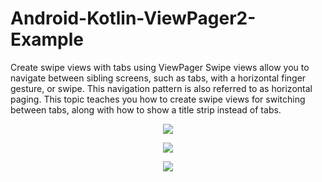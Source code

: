 # Android-Kotlin-ViewPager2-Example
Create swipe views with tabs using ViewPager
Swipe views allow you to navigate between sibling screens, such as tabs, with a horizontal finger gesture, or swipe. This navigation pattern is also referred to as horizontal paging. This topic teaches you how to create swipe views for switching between tabs, along with how to show a title strip instead of tabs.

<p align="center"> 
<img src="http://www.codingwithjks.tech/Github/v1.jpg"/>
</p>
<p align="center"> 
<img src="http://www.codingwithjks.tech/Github/v2.jpg"/>
</p>
<p align="center"> 
<img src="http://www.codingwithjks.tech/Github/v3.jpg"/>
</p>
